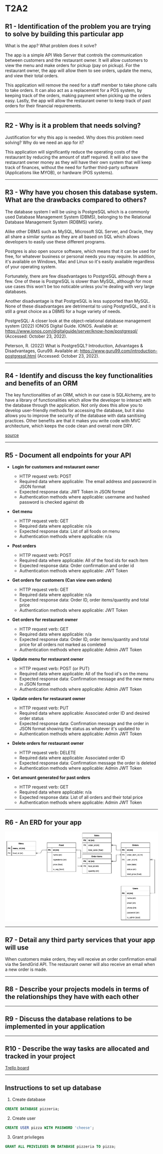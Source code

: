 # T2A2

## R1 - Identification of the problem you are trying to solve by building this particular app

What is the app? What problem does it solve?

The app is a simple API Web Server that controls the communication between customers and the restaurant owner. It will allow customers to view the menu and make orders for pickup (pay on pickup). For the restaurant owner, the app will allow them to see orders, update the menu, and view their total orders.

This application will remove the need for a staff member to take phone calls to take orders. It can also act as a replacement for a POS system, by keeping track of the orders, making payment when picking up the orders easy. Lastly, the app will allow the restaurant owner to keep track of past orders for their financial requirements.

---

## R2 - Why is it a problem that needs solving?

Justification for why this app is needed. Why does this problem need solving? Why do we need an app for it?

This application will significantly reduce the operating costs of the restaurant by reducing the amount of staff required. It will also save the restaurant owner money as they will have their own system that will keep track of finances, without the need for further third-party software (Applications like MYOB), or hardware (POS systems).

---

## R3 - Why have you chosen this database system. What are the drawbacks compared to others?

The database system I will be using is PostgreSQL which is a commonly used Database Management System (DBMS), belonging to the Relational Database Management System (RDBMS) variety.

Alike other DBMS such as MySQL, Microsoft SQL Server, and Oracle, they all share a similar syntax as they are all based on SQL which allows developers to easily use these different programs.

Postgres is also open source software, which means that it can be used for free, for whatever business or personal needs you may require. In addition, it's available on Windows, Mac and Linux so it's easily available regardless of your operating system.

Fortunately, there are few disadvantages to PostgreSQL although there a few. One of these is PostgreSQL is slower than MySQL, although for most use cases this won't be too noticable unless you're dealing with very large databases.

Another disadvantage is that PostgreSQL is less supported than MySQL. None of these disadvantages are detrimental to using PostgreSQL, and it is still a great choice as a DBMS for a huge variety of needs.

PostgreSQL: A closer look at the object-relational database management system (2022) IONOS Digital Guide. IONOS. Available at: <https://www.ionos.com/digitalguide/server/know-how/postgresql/> (Accessed: October 23, 2022).

Peterson, R. (2022) What is PostgreSQL? Introduction, Advantages & Disadvantages, Guru99. Available at: <https://www.guru99.com/introduction-postgresql.html> (Accessed: October 23, 2022).

---

## R4 - Identify and discuss the key functionalities and benefits of an ORM

The key functionalities of an ORM, which in our case is SQLAlchemy, are to have a library of functionalities which allow the developer to interact with the database through the application. Not only does this allow you to develop user-friendly methods for accessing the database, but it also allows you to improve the security of the database with data sanitising practices. Other benefits are that it makes you write code with MVC architecture, which keeps the code clean and overall more DRY.

[source](https://stackoverflow.com/questions/1279613/what-is-an-orm-how-does-it-work-and-how-should-i-use-one)

---

## R5 - Document all endpoints for your API

* **Login for customers and restaurant owner**
  * HTTP request verb: POST
  * Required data where applicable: The email address and password in JSON format
  * Expected response data: JWT Token in JSON format
  * Authentication methods where applicable: username and hashed password is checked against db

* **Get menu**
  * HTTP request verb: GET
  * Required data where applicable: n/a
  * Expected response data: List of all foods on menu
  * Authentication methods where applicable: n/a

* **Post orders**
  * HTTP request verb: POST
  * Required data where applicable: All of the food ids for each item
  * Expected response data: Order confirmation and order id
  * Authentication methods where applicable: JWT Token

* **Get orders for customers (Can view own orders)**
  * HTTP request verb: GET
  * Required data where applicable: n/a
  * Expected response data: Order ID, order items/quantity and total price
  * Authentication methods where applicable: JWT Token

* **Get orders for restaurant owner**
  * HTTP request verb: GET
  * Required data where applicable: n/a
  * Expected response data: Order ID, order items/quantity and total price for all orders not marked as comleted
  * Authentication methods where applicable: Admin JWT Token

* **Update menu for restaurant owner**
  * HTTP request verb: POST (or PUT)
  * Required data where applicable: All of the food id's on the menu
  * Expected response data: Confirmation message and the new menu in JSON format
  * Authentication methods where applicable: Admin JWT Token

* **Update orders for restaurant owner**
  * HTTP request verb: PUT
  * Required data where applicable: Associated order ID and desired order status
  * Expected response data: Confirmation message and the order in JSON format showing the status as whatever it's updated to
  * Authentication methods where applicable: Admin JWT Token

* **Delete orders for restaurant owner**
  * HTTP request verb: DELETE
  * Required data where applicable: Associated order ID
  * Expected response data: Confirmation message the order is deleted
  * Authentication methods where applicable: Admin JWT Token

* **Get amount generated for past orders**
  * HTTP request verb: GET
  * Required data where applicable: n/a
  * Expected response data: List of all orders and their total price
  * Authentication methods where applicable: Admin JWT Token

---

## R6 - An ERD for your app

![ERD](docs/ERD.jpg)

---

## R7 - Detail any third party services that your app will use

When customers make orders, they will receive an order confirmation email via the SendGrid API. The restaurant owner will also receive an email when a new order is made.

---

## R8 - Describe your projects models in terms of the relationships they have with each other
<!-- Discuss relationships in regards to SQLAlchemy models -->

---

## R9 - Discuss the database relations to be implemented in your application
<!-- Discuss relationships at the db level -->

---

## R10 - Describe the way tasks are allocated and tracked in your project

[Trello board](https://trello.com/invite/b/LsTz9le2/ATTIcb57bcfce81384249b7ec8371ced357b990C3768/t2a2-kanban)

---

## Instructions to set up database

1. Create database

```sql
CREATE DATABASE pizzeria;
```

2. Create user

```sql
CREATE USER pizza WITH PASSWORD 'cheese';
```

3. Grant privileges

```sql
GRANT ALL PRIVILEGES ON DATABASE pizzeria TO pizza;
```
